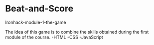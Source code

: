 # Beat-and-Score
Ironhack-module-1-the-game

The idea of this game is to combine the skills obtained during the first module of the course.
-HTML
-CSS
-JavaScript
